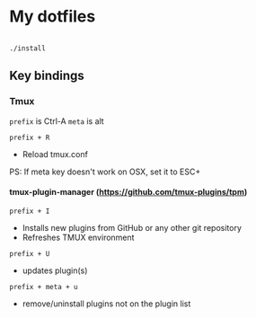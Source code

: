 # My dotfiles

```

./install
```

## Key bindings

### Tmux

`prefix` is Ctrl-A
`meta` is alt

`prefix + R`
- Reload tmux.conf

PS: If meta key doesn't work on OSX, set it to ESC+

#### tmux-plugin-manager (https://github.com/tmux-plugins/tpm)

`prefix + I`
- Installs new plugins from GitHub or any other git repository
- Refreshes TMUX environment

`prefix + U`
- updates plugin(s)

`prefix + meta + u`
- remove/uninstall plugins not on the plugin list
